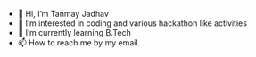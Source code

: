 - 👋 Hi, I’m Tanmay Jadhav
- 👀 I’m interested in coding and various hackathon like activities
- 🌱 I’m currently learning B.Tech
- 📫 How to reach me by my email.

<!---
tanmayj725/tanmayj725 is a ✨ special ✨ repository because its `README.md` (this file) appears on your GitHub profile.
You can click the Preview link to take a look at your changes.
--->
